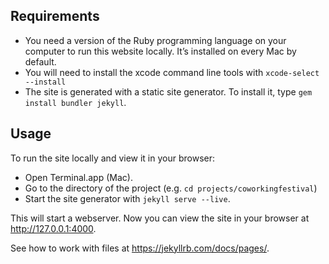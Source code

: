 ## Requirements
* You need a version of the Ruby programming language on your computer to run this website locally. It’s installed on every Mac by default.
* You will need to install the xcode command line tools with `xcode-select --install`
* The site is generated with a static site generator. To install it, type `gem install bundler jekyll`.


## Usage

To run the site locally and view it in your browser:
* Open Terminal.app (Mac).
* Go to the directory of the project (e.g. `cd projects/coworkingfestival`)
* Start the site generator with `jekyll serve --live`.

This will start a webserver. Now you can view the site in your browser at http://127.0.0.1:4000.

See how to work with files at https://jekyllrb.com/docs/pages/.
